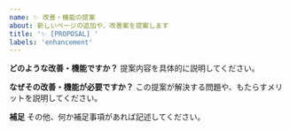 ```yaml
---
name: ✨ 改善・機能の提案
about: 新しいページの追加や、改善案を提案します
title: '✨ [PROPOSAL] '
labels: 'enhancement'
---
```


**どのような改善・機能ですか？**
提案内容を具体的に説明してください。

**なぜその改善・機能が必要ですか？**
この提案が解決する問題や、もたらすメリットを説明してください。

**補足**
その他、何か補足事項があれば記述してください。
